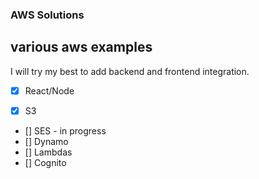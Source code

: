 ### AWS Solutions
various aws examples
--------------------
I will try my best to add backend and frontend integration. 
- [X] React/Node

- [X] S3 
- [] SES - in progress
- [] Dynamo
- [] Lambdas
- [] Cognito
